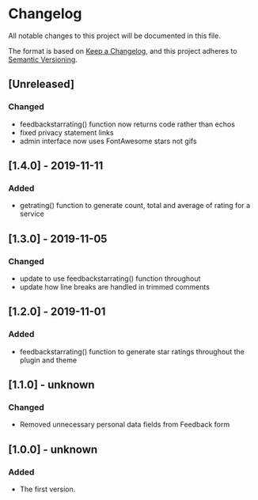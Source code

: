 # Changelog
All notable changes to this project will be documented in this file.

The format is based on [Keep a Changelog](https://keepachangelog.com/en/1.0.0/),
and this project adheres to [Semantic Versioning](https://semver.org/spec/v2.0.0.html).

## [Unreleased]
### Changed
- feedbackstarrating() function now returns code rather than echos
- fixed privacy statement links
- admin interface now uses FontAwesome stars not gifs

## [1.4.0] - 2019-11-11
### Added
- getrating() function to generate count, total and average of rating for a service

## [1.3.0] - 2019-11-05
### Changed
- update to use feedbackstarrating() function throughout
- update how line breaks are handled in trimmed comments

## [1.2.0] - 2019-11-01
### Added
- feedbackstarrating() function to generate star ratings throughout the plugin and theme

## [1.1.0] - unknown
### Changed
- Removed unnecessary personal data fields from Feedback form

## [1.0.0] - unknown
### Added
- The first version.
